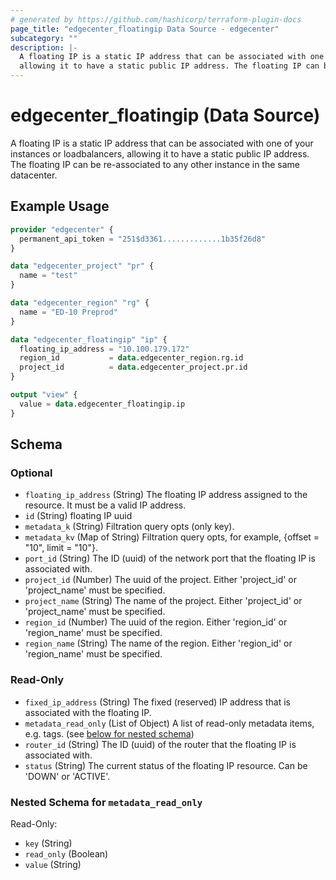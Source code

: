 ```yaml
---
# generated by https://github.com/hashicorp/terraform-plugin-docs
page_title: "edgecenter_floatingip Data Source - edgecenter"
subcategory: ""
description: |-
  A floating IP is a static IP address that can be associated with one of your instances or loadbalancers,
  allowing it to have a static public IP address. The floating IP can be re-associated to any other instance in the same datacenter.
---
```


# edgecenter_floatingip (Data Source)

A floating IP is a static IP address that can be associated with one of your instances or loadbalancers, 
allowing it to have a static public IP address. The floating IP can be re-associated to any other instance in the same datacenter.

## Example Usage

```terraform
provider "edgecenter" {
  permanent_api_token = "251$d3361.............1b35f26d8"
}

data "edgecenter_project" "pr" {
  name = "test"
}

data "edgecenter_region" "rg" {
  name = "ED-10 Preprod"
}

data "edgecenter_floatingip" "ip" {
  floating_ip_address = "10.100.179.172"
  region_id           = data.edgecenter_region.rg.id
  project_id          = data.edgecenter_project.pr.id
}

output "view" {
  value = data.edgecenter_floatingip.ip
}
```

<!-- schema generated by tfplugindocs -->
## Schema

### Optional

- `floating_ip_address` (String) The floating IP address assigned to the resource. It must be a valid IP address.
- `id` (String) floating IP uuid
- `metadata_k` (String) Filtration query opts (only key).
- `metadata_kv` (Map of String) Filtration query opts, for example, {offset = "10", limit = "10"}.
- `port_id` (String) The ID (uuid) of the network port that the floating IP is associated with.
- `project_id` (Number) The uuid of the project. Either 'project_id' or 'project_name' must be specified.
- `project_name` (String) The name of the project. Either 'project_id' or 'project_name' must be specified.
- `region_id` (Number) The uuid of the region. Either 'region_id' or 'region_name' must be specified.
- `region_name` (String) The name of the region. Either 'region_id' or 'region_name' must be specified.

### Read-Only

- `fixed_ip_address` (String) The fixed (reserved) IP address that is associated with the floating IP.
- `metadata_read_only` (List of Object) A list of read-only metadata items, e.g. tags. (see [below for nested schema](#nestedatt--metadata_read_only))
- `router_id` (String) The ID (uuid) of the router that the floating IP is associated with.
- `status` (String) The current status of the floating IP resource. Can be 'DOWN' or 'ACTIVE'.

<a id="nestedatt--metadata_read_only"></a>
### Nested Schema for `metadata_read_only`

Read-Only:

- `key` (String)
- `read_only` (Boolean)
- `value` (String)
